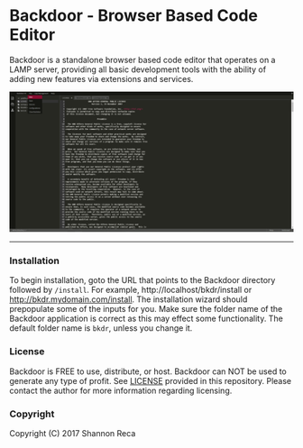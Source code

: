 # Backdoor - Browser Based Code Editor

Backdoor is a standalone browser based code editor that operates on a LAMP server, providing all basic development tools with the ability of adding new features via extensions and services.

![Backdoor][screenshot]

----

### Installation

To begin installation, goto the URL that points to the Backdoor directory followed by `/install`. For example, http://localhost/bkdr/install or http://bkdr.mydomain.com/install. The installation wizard should prepopulate some of the inputs for you. Make sure the folder name of the Backdoor application is correct as this may effect some functionality. The default folder name is `bkdr`, unless you change it.

### License

Backdoor is FREE to use, distribute, or host. Backdoor can NOT be used to generate any type of profit. See [LICENSE](https://github.com/RecaMedia/Backdoor/blob/master/LICENSE) provided in this repository. Please contact the author for more information regarding licensing.

### Copyright

Copyright (C) 2017 Shannon Reca

[screenshot]: /screenshot_v2-2.png "Backdoor v2"
